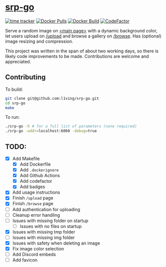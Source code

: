 # [srp-go](https://frog.pics)
[![time tracker](https://wakatime.com/badge/github/l1ving/srp-go.svg)](https://wakatime.com/badge/github/l1ving/srp-go)
[![Docker Pulls](https://img.shields.io/docker/pulls/l1ving/srp-go?logo=docker&logoColor=white)](https://hub.docker.com/r/l1ving/srp-go)
[![Docker Build](https://img.shields.io/github/workflow/status/l1ving/srp-go/docker-build?logo=docker&logoColor=white)](https://github.com/l1ving/srp-go/actions/workflows/docker-build.yml)
[![CodeFactor](https://img.shields.io/codefactor/grade/github/l1ving/srp-go?logo=codefactor&logoColor=white)](https://www.codefactor.io/repository/github/l1ving/srp-go)

Serve a random image on [\<main page\>](https://frog.pics) with a dynamic background color, let users upload on [/upload](https://frog.pics/upload) and browse a gallery on [/browse](https://frog.pics/browse).
Has (optional) image resizing and compression.

This project was written in the span of about two working days, so there is likely code improvements to be made.
Contributions are welcome and appreciated.

## Contributing

To build:
```bash
git clone git@github.com:l1ving/srp-go.git
cd srp-go
make
```

To run:
```bash
./srp-go -h # for a full list of parameters (none required)
./srp-go -addr=localhost:6060 -debug=true
```

## TODO:

- [x] Add Makefile
  - [x] Add Dockerfile
  - [x] Add `.dockerignore`
  - [x] Add Github Actions
  - [x] Add codefactor
  - [x] Add badges
- [x] Add usage instructions
- [x] Finish `/upload` page
- [x] Finish `/browse` page
- [ ] Add authentication for uploading
- [ ] Cleanup error handling
- [ ] Issues with missing folder on startup
  - [ ] Issues with no files on startup
- [x] Issues with missing tmp folder
- [ ] Issues with missing img folder
- [x] Issues with safety when deleting an image
- [x] Fix image color selection
- [ ] Add Discord embeds
- [ ] Add favicon
